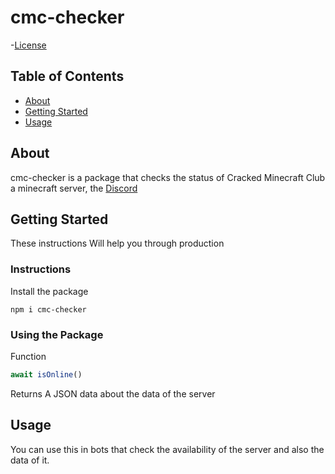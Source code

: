 # cmc-checker

-[License](./LICENSE)

## Table of Contents

- [About](#about)
- [Getting Started](#getting_started)
- [Usage](#usage)

## About <a name = "about"></a>

cmc-checker is a package that checks the status of Cracked Minecraft Club a minecraft server, the
[Discord](https://discord.gg/FpMDe8Ge5g)

## Getting Started <a name = "getting_started"></a>

These instructions Will help you through production

### Instructions

Install the package

```console
npm i cmc-checker
```

### Using the Package

Function
```ts
await isOnline()
```

Returns A JSON data about the data of the server


## Usage <a name = "usage"></a>

You can use this in bots that check the availability of the server and also the data of it.